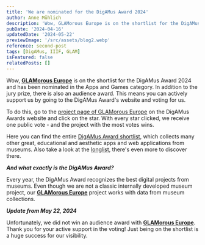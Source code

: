 ```yaml
---
title: 'We are nominated for the DigAMus Award 2024'
author: Anne Mühlich
description: 'Wow, GLAMorous Europe is on the shortlist for the DigAMus Award 2024 and has been nominated in the Apps and Games category. In addition to the jury prize, there is also an audience award. This means you can actively support us...'
pubDate: '2024-04-16'
updatedDate: '2024-05-22'
previewImage: '/src/assets/blog2.webp'
reference: second-post
tags: [DigAMus, IIIF, GLAM]
isFeatured: false
relatedPosts: []
---
```


Wow, <a href='/projects/glamorous-europe/'>**GLAMorous Europe**</a> is on the shortlist for the DigAMus Award 2024 and has been nominated in the Apps and Games category. In addition to the jury prize, there is also an audience award. This means you can actively support us by going to the DigAMus Award's website and voting for us.

To do this, go to the [project page of GLAMorous Europe](https://digamus-award.de/project/glamorous-europe/) on the DigAMus Awards website and click on the star. With every star clicked, we receive one public vote - and the project with the most votes wins.

Here you can find the entire [DigAMus Award shortlist](https://digamus-award.de/shortlist/), which collects many other great, educational and aesthetic apps and web applications from museums. Also take a look at the [longlist](https://digamus-award.de/award-2024/longlist/), there's even more to discover there.

**_And what exactly is the DigAMus Award?_**

Every year, the DigAMus Award recognizes the best digital projects from museums. Even though we are not a classic internally developed museum project, our <a href='/projects/glamorous-europe/'>**GLAMorous Europe**</a> project works with data from museum collections.

**_Update from May 22, 2024_**

Unfortunately, we did not win an audience award with <a href='/projects/glamorous-europe/'>**GLAMorous Europe**</a>. Thank you for your active support in the voting! Just being on the shortlist is a huge success for our visibility.
